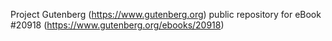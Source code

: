 Project Gutenberg (https://www.gutenberg.org) public repository for eBook #20918 (https://www.gutenberg.org/ebooks/20918)
